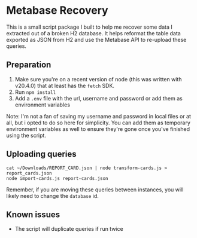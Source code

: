 # Metabase Recovery

This is a small script package I built to help me recover some data I extracted out of a broken H2 database. It helps reformat the table data exported as JSON from H2 and use the Metabase API to re-upload these queries.

## Preparation

1. Make sure you're on a recent version of node (this was written with v20.4.0) that at least has the `fetch` SDK.
2. Run `npm install`
3. Add a `.env` file with the url, username and password or add them as environment variables

Note: I'm not a fan of saving my username and password in local files or at all, but i opted to do so here for simplicity. You can add them as temporary environment variables as well to ensure they're gone once you've finished using the script.

## Uploading queries

```shell
cat ~/Downloads/REPORT_CARD.json | node transform-cards.js > report_cards.json
node import-cards.js report-cards.json
```

Remember, if you are moving these queries between instances, you will likely need to change the `database` id.

## Known issues

* The script will duplicate queries if run twice
